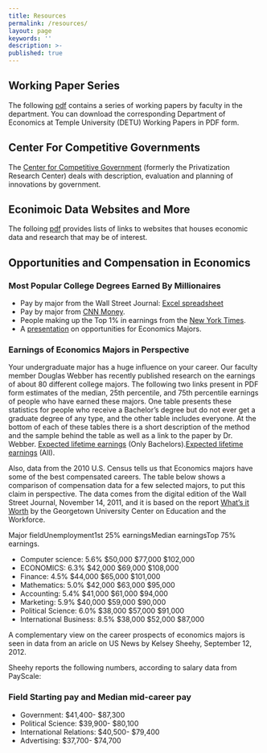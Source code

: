 ```yaml
---
title: Resources
permalink: /resources/
layout: page
keywords: ''
description: >-
published: true
---
```

## Working Paper Series 
The following [pdf](https://liberalarts.temple.edu/sites/liberalarts/files/2016%20Working%20Paper%20Series.pdf) contains a series of working papers by faculty in the department. You can download the corresponding Department of Economics at Temple University (DETU) Working Papers in PDF form.

## Center For Competitive Governments
The [Center for Competitive Government](http://www.fox.temple.edu/cms_research/institutes-and-centers/center-for-competitive-government-2/) (formerly the Privatization Research Center) deals with description, evaluation and planning of innovations by government.

## Econimoic Data Websites and More
The folloing [pdf](https://liberalarts.temple.edu/sites/liberalarts/files/Economics%20Resources_%20Student%20Links.pdf) provides lists of links to websites that houses economic data and research that may be of interest.

## Opportunities and Compensation in Economics

### Most Popular College Degrees Earned By Millionaires
- Pay by major from the Wall Street Journal: [Excel spreadsheet](http://www.cla.temple.edu/economics/files/2013/08/Undergraduate-Major-and-Pay.pdf)
- Pay by major from [CNN Money](http://money.cnn.com/2006/02/13/pf/college/starting_salaries/index.htm).
- People making up the Top 1% in earnings from the [New York Times](http://economix.blogs.nytimes.com/2012/01/18/what-the-top-1-of-earners-majored-in/).
- A [presentation](http://www.cla.temple.edu/economics/files/2013/08/Revised-Freshman-Seminar-Econ-Presentationbognanno2011.ppt) on opportunities for Economics Majors.

### Earnings of Economics Majors in Perspective
Your undergraduate major has a huge influence on your career. Our faculty member Douglas Webber has recently published research on the earnings of about 80 different college majors. The following two links present in PDF form estimates of the median, 25th percentile, and 75th percentile earnings of people who have earned these majors. One table presents these statistics for people who receive a Bachelor’s degree but do not ever get a graduate degree of any type, and the other table includes everyone. At the bottom of each of these tables there is a short description of the method and the sample behind the table as well as a link to the paper by Dr. Webber. [Expected lifetime earnings](http://www.cla.temple.edu/economics/files/2014/04/Expected-lifetime-earnings-Only-Bachelors1-copy.pdf) (Only Bachelors).[Expected lifetime earnings](http://www.cla.temple.edu/economics/files/2014/04/Expected-lifetime-earnings-All1-copy.pdf) (All).

Also, data from the 2010 U.S. Census tells us that Economics majors have some of the best compensated careers. The table below shows a comparison of compensation data for a few selected majors, to put this claim in perspective. The data comes from the digital edition of the Wall Street Journal, November 14, 2011, and it is based on the report [What’s it Worth](http://cew.georgetown.edu/whatsitworth) by the Georgetown University Center on Education and the Workforce.

Major fieldUnemployment1st 25% earningsMedian earningsTop 75% earnings.

- Computer science: 5.6%	$50,000	$77,000	$102,000
- ECONOMICS: 6.3%	$42,000	$69,000	$108,000
- Finance:	4.5%	$44,000	$65,000	$101,000
- Mathematics:	5.0%	$42,000	$63,000	$95,000
- Accounting:	5.4%	$41,000	$61,000	$94,000
- Marketing:	5.9%	$40,000	$59,000	$90,000
- Political Science:	6.0%	$38,000	$57,000	$91,000
- International Business:	8.5%	$38,000	$52,000	$87,000

A complementary view on the career prospects of economics majors is seen in data from an aricle on US News by Kelsey Sheehy, September 12, 2012. 

Sheehy reports the following numbers, according to salary data from PayScale:

### Field Starting pay and Median mid-career pay
- Government: $41,400- $87,300
- Political Science: $39,900- $80,100
- International Relations: $40,500- $79,400
- Advertising:  $37,700- $74,700
